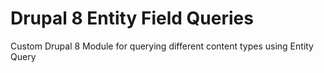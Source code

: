 Drupal 8 Entity Field Queries 
============================

Custom Drupal 8 Module for querying different content types using Entity Query
